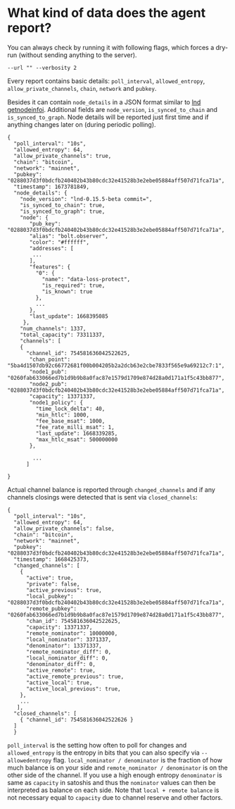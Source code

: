 # What kind of data does the agent report?

You can always check by running it with following flags, which forces a dry-run (without sending anything to the server).

```
--url "" --verbosity 2
```

Every report contains basic details: `poll_interval`, `allowed_entropy`, `allow_private_channels`, `chain`, `network` and `pubkey`.

Besides it can contain `node_details` in a JSON format similar to [lnd getnodeinfoi](https://lightning.engineering/api-docs/api/lnd/lightning/get-node-info).
Additional fields are  `node_version`, `is_synced_to_chain` and `is_synced_to_graph`. Node details will be reported just first time and if anything changes later on (during periodic polling).

```
{
  "poll_interval": "10s",
  "allowed_entropy": 64,
  "allow_private_channels": true,
  "chain": "bitcoin",
  "network": "mainnet",
  "pubkey": "0288037d3f0bdcfb240402b43b80cdc32e41528b3e2ebe05884aff507d71fca71a",
  "timestamp": 1673781849,
  "node_details": {
    "node_version": "lnd-0.15.5-beta commit=",
    "is_synced_to_chain": true,
    "is_synced_to_graph": true,
    "node": {
       "pub_key": "0288037d3f0bdcfb240402b43b80cdc32e41528b3e2ebe05884aff507d71fca71a",
       "alias": "bolt.observer",
       "color": "#ffffff",
       "addresses": [
        ...
       ],
       "features": {
         "0": {
           "name": "data-loss-protect",
           "is_required": true,
           "is_known": true
         },
         ...
       },
       "last_update": 1668395085
     },
    "num_channels": 1337,
    "total_capacity": 73311337,
    "channels": [
    {
      "channel_id": 754581636042522625,
       "chan_point": "5ba4d1507db92c66772681f00b004205b2a2dcb63e2cbe7833f565e9a69212c7:1",
       "node1_pub": "0260fab633066ed7b1d9b9b8a0fac87e1579d1709e874d28a0d171a1f5c43bb877",
       "node2_pub": "0288037d3f0bdcfb240402b43b80cdc32e41528b3e2ebe05884aff507d71fca71a",
       "capacity": 13371337,
       "node1_policy": {
         "time_lock_delta": 40,
         "min_htlc": 1000,
         "fee_base_msat": 1000,
         "fee_rate_milli_msat": 1,
         "last_update": 1668339285,
         "max_htlc_msat": 500000000
       },

        ...
      ]

}
```

Actual channel balance is reported through `changed_channels` and if any channels closings were detected that is sent via `closed_channels`:

```
{
  "poll_interval": "10s",
  "allowed_entropy": 64,
  "allow_private_channels": false,
  "chain": "bitcoin",
  "network": "mainnet",
  "pubkey": "0288037d3f0bdcfb240402b43b80cdc32e41528b3e2ebe05884aff507d71fca71a",
  "timestamp": 1668425373,
  "changed_channels": [
    {
      "active": true,
      "private": false,
      "active_previous": true,
      "local_pubkey": "0288037d3f0bdcfb240402b43b80cdc32e41528b3e2ebe05884aff507d71fca71a",
      "remote_pubkey": "0260fab633066ed7b1d9b9b8a0fac87e1579d1709e874d28a0d171a1f5c43bb877",
      "chan_id": 754581636042522625,
      "capacity": 13371337,
      "remote_nominator": 10000000,
      "local_nominator": 3371337,
      "denominator": 13371337,
      "remote_nominator_diff": 0,
      "local_nominator_diff": 0,
      "denominator_diff": 0,
      "active_remote": true,
      "active_remote_previous": true,
      "active_local": true,
      "active_local_previous": true,
    },
    ...
   ],
  "closed_channels": [
    { "channel_id": 754581636042522626 }
  ]
  }
```

`poll_interval` is the setting how often to poll for changes and `allowed_entropy` is the entropy in bits that you can also specify via `--allowedentropy` flag.
`local_nominator / denominator` is the fraction of how much balance is on your side and `remote_nominator / denominator` is on the other side of the channel.
If you use a high enough entropy `denominator` is same as `capacity` in satoshis and thus the `nominator` values can then be interpreted as balance on each side.
Note that `local + remote balance` is not necessary equal to `capacity` due to channel reserve and other factors.
